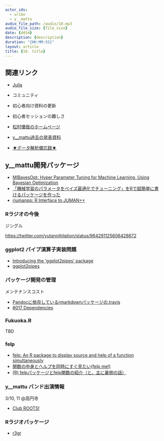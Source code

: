 ```yaml
---
actor_ids:
  - uribo
  - y__mattu
audio_file_path: /audio/10.mp3
audio_file_size: {file_size}
date: {ddtm}
description: {description} 
duration: "{HH:MM:SS}"
layout: article
title: {10. title}
---
```


## 関連リンク

- [Julia]()

- コミュニティ
- 初心者向け資料の更新
- 初心者セッションの難しさ

- [松村優哉のホームページ](https://ymattu.github.io)
- [y__mattu過去の発表資料](https://ymattu.github.io/slides.html)
- [★データ解析備忘録★](http://y-mattu.hatenablog.com)

## y__mattu開発パッケージ

- [MlBayesOpt: Hyper Parameter Tuning for Machine Learning, Using Bayesian Optimization](https://cran.r-project.org/web/packages/MlBayesOpt/index.html)
- [「機械学習のパラメータをベイズ最適化でチューニング」をRで超簡単に書けるパッケージを作った](http://y-mattu.hatenablog.com/entry/2017/10/24/083000)
- [rjumanpp: R Interface to JUMAN++](https://github.com/ymattu/rjumanpp)

### Rラジオの今後

ジングル

https://twitter.com/yutannihilation/status/964291125606428672

### ggplot2 パイプ演算子実装問題

- [Introducing the 'ggplot2pipes' package](https://coolbutuseless.bitbucket.io/2018/02/27/introducing-the-ggplot2pipes-package/)
- [ggplot2pipes](https://bitbucket.org/coolbutuseless/ggplot2pipes)

### パッケージ開発の管理

メンテナンスコスト

- [Pandocに依存しているrmarkdownパッケージの.travis](https://github.com/rstudio/rmarkdown/blob/master/.travis.yml)
- [#017 Dependencies](http://dirk.eddelbuettel.com/blog/2018/02/28/#017_dependencies)


### Fukuoka.R

TBD

### felp

- [felp: An R package to display source and help of a function simultaneously](http://github.com/atusy/felp)
- [関数の中身とヘルプを同時にすぐ見たい(felp me!)](https://qiita.com/Atsushi776/items/77d79f2b2c5bf4f993f1)
- [(R) felpパッケージとfelp関数の紹介（と、主に裏側の話）](http://niszet.hatenablog.com/entry/2018/03/14/080000)

### y__mattu バンド出演情報

3/10, 11 @高円寺

- [Club ROOTS!](http://www.muribushi.jp/)

### Rラジオパッケージ

- [r3gr](https://github.com/tokyor/r3gr)

